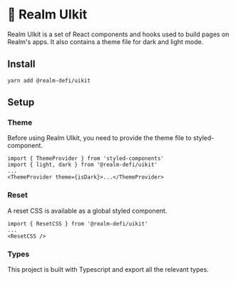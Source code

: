 # 🥞 Realm UIkit

Realm UIkit is a set of React components and hooks used to build pages on Realm's apps. It also contains a theme file for dark and light mode.

## Install

`yarn add @realm-defi/uikit`

## Setup

### Theme

Before using Realm UIkit, you need to provide the theme file to styled-component.

```
import { ThemeProvider } from 'styled-components'
import { light, dark } from '@realm-defi/uikit'
...
<ThemeProvider theme={isDark}>...</ThemeProvider>
```

### Reset

A reset CSS is available as a global styled component.

```
import { ResetCSS } from '@realm-defi/uikit'
...
<ResetCSS />
```

### Types

This project is built with Typescript and export all the relevant types.

